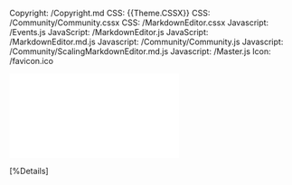 ﻿Copyright: /Copyright.md
CSS: {{Theme.CSSX}}
CSS: /Community/Community.cssx
CSS: /MarkdownEditor.cssx
Javascript: /Events.js
JavaScript: /MarkdownEditor.js
JavaScript: /MarkdownEditor.md.js
Javascript: /Community/Community.js
Javascript: /Community/ScalingMarkdownEditor.md.js
Javascript: /Master.js
Icon: /favicon.ico

![Menu](Menu.md)

<main>

[%Details]

</main>

<div id ="native-popup-container"></div>